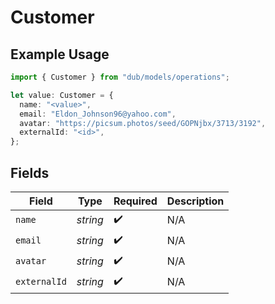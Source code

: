 # Customer

## Example Usage

```typescript
import { Customer } from "dub/models/operations";

let value: Customer = {
  name: "<value>",
  email: "Eldon_Johnson96@yahoo.com",
  avatar: "https://picsum.photos/seed/GOPNjbx/3713/3192",
  externalId: "<id>",
};
```

## Fields

| Field              | Type               | Required           | Description        |
| ------------------ | ------------------ | ------------------ | ------------------ |
| `name`             | *string*           | :heavy_check_mark: | N/A                |
| `email`            | *string*           | :heavy_check_mark: | N/A                |
| `avatar`           | *string*           | :heavy_check_mark: | N/A                |
| `externalId`       | *string*           | :heavy_check_mark: | N/A                |